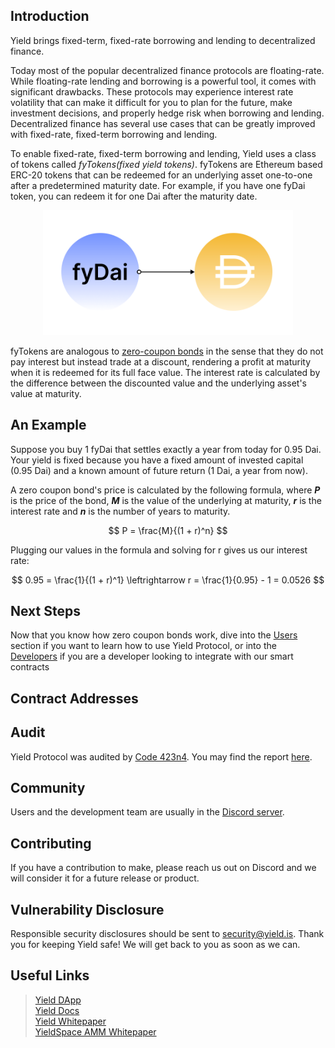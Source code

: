 ## Introduction

Yield brings fixed-term, fixed-rate borrowing and lending to decentralized finance.

Today most of the popular decentralized finance protocols are floating-rate. While floating-rate lending and borrowing is a powerful tool, it comes with significant drawbacks. These protocols may experience interest rate volatility that can make it difficult for you to plan for the future, make investment decisions, and properly hedge risk when borrowing and lending. Decentralized finance has several use cases that can be greatly improved with fixed-rate, fixed-term borrowing and lending.

<!-- TODO: maybe we can create a blog post outlining use cases and link it here - Sanket -->

To enable fixed-rate, fixed-term borrowing and lending, Yield uses a class of tokens called *fyTokens(fixed yield tokens)*. fyTokens are Ethereum based ERC-20 tokens that can be redeemed for an underlying asset one-to-one after a predetermined maturity date. For example, if you have one fyDai token, you can redeem it for one Dai after the maturity date.

<figure class="image" align = "center">
  <img src="assets/mature.png" width="400" alt="fyDai at maturity" title="fyDai at maturity">
</figure>

fyTokens are analogous to [zero-coupon bonds](https://www.investopedia.com/terms/z/zero-couponbond.asp) in the sense that they do not pay interest but instead trade at a discount, rendering a profit at maturity when it is redeemed for its full face value. The interest rate is calculated by the difference between the discounted value and the underlying asset's value at maturity.

## An Example

Suppose you buy 1 fyDai that settles exactly a year from today for 0.95 Dai. Your yield is fixed because you have a fixed amount of invested capital (0.95 Dai) and a known amount of future return (1 Dai, a year from now).

A zero coupon bond's price is calculated by the following formula, where ***P*** is the price of the bond, ***M*** is the value of the underlying at maturity, ***r*** is the interest rate and ***n*** is the number of years to maturity.

$$ P = \frac{M}{(1 + r)^n} $$

Plugging our values in the formula and solving for r gives us our interest rate:

$$ 0.95 = \frac{1}{(1 + r)^1} \leftrightarrow r = \frac{1}{0.95} - 1 = 0.0526 $$

## Next Steps

Now that you know how zero coupon bonds work, dive into the [Users](users) section if you want to learn how to use Yield Protocol, or into the [Developers](developers) if you are a developer looking to integrate with our smart contracts

## Contract Addresses

## Audit

Yield Protocol was audited by [Code 423n4](https://code423n4.com). You may find the report [here]().

## Community
Users and the development team are usually in the [Discord server](https://discord.com/channels/752978124614008945).

## Contributing
If you have a contribution to make, please reach us out on Discord and we will consider it for a future release or product.

## Vulnerability Disclosure
Responsible security disclosures should be sent to [security@yield.is](security@yield.is). Thank you for keeping Yield safe! We will get back to you as soon as we can.

## Useful Links
> [Yield DApp](https://app.yield.is/)<br>
> [Yield Docs](https://docs.yield.is/)<br>
> [Yield Whitepaper](https://yield.is/yield.pdf)<br>
> [YieldSpace AMM Whitepaper](https://yield.is/yieldspace.pdf)<br>
